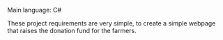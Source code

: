 Main language: C#

These project requirements are very simple, to create a simple webpage that raises the donation fund for the farmers. 
